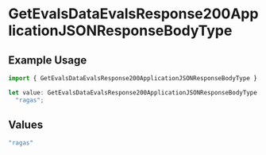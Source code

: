 # GetEvalsDataEvalsResponse200ApplicationJSONResponseBodyType

## Example Usage

```typescript
import { GetEvalsDataEvalsResponse200ApplicationJSONResponseBodyType } from "@orq-ai/node/models/operations";

let value: GetEvalsDataEvalsResponse200ApplicationJSONResponseBodyType =
  "ragas";
```

## Values

```typescript
"ragas"
```